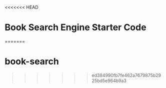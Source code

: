 <<<<<<< HEAD
# Book Search Engine Starter Code
=======
# book-search
>>>>>>> ed384990fb7fe462a7679875b2925bd5e964b9a3
